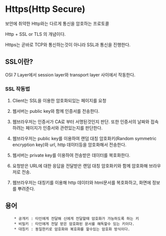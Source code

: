 # Https(Http Secure)
보안에 취약한 Http와는 다르게 통신을 암호하는 프로토콜

Http + SSL or TLS 의 개념이다.

Https는 곧바로 TCP와 통신하는것이 아니라 SSL과 통신을 진행한다.
## SSL이란?
OSI 7 Layer에서 session layer와 transport layer 사이에서 작동한다.

### SSL 작동법

1. Client는 SSL을 이용한 암호화되있는 페이지를 요청

2. 웹서버는 public key와 함께 인증서를 전송한다.

3. 웹브라우저는 인증서가 CA로 부터 서명된것인지 판단. 또한 인증서의 날짜와 접속하려는 페이지가 인증서와 관련있는지를 판단한다.

4. 웹브라우저는 public key를 이용하여 랜덤 대칭 암호화키(Random symmetric encryption key)와 url, http 데이터등을 암호화해서 전송한다.

5. 웹서버는 private key를 이용하여 전송받은 데이터를 복호화한다.

6. 요청받은 URL에 대한 응답을 전달받은 랜덤 대칭 암호화키와 함께 암호화해 브라우저로 전송.

7. 웹브라우저는 대칭키를 이용해 http 데이터와 html문서를 복호화하고, 화면에 정보를 뿌려준다.


## 용어
```
    * 공개키 : 타인에게 전달해 신에게 전달할때 암호화가 가능하도록 하는 키
    * 비밀키 : 타인에게 전달 받은 암호화된 문서를 해독할수 있는 키이다. 
    * 대칭키 : 동일한키로 암호화와 복호화를 할수있는 암호화 방식이다.

```